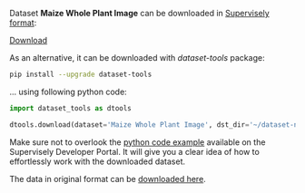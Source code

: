 Dataset **Maize Whole Plant Image** can be downloaded in [Supervisely format](https://developer.supervisely.com/api-references/supervisely-annotation-json-format):

 [Download](https://assets.supervisely.com/remote/eyJsaW5rIjogImZzOi8vYXNzZXRzLzE5MDVfTWFpemUgV2hvbGUgUGxhbnQgSW1hZ2UvbWFpemUtd2hvbGUtcGxhbnQtaW1hZ2UtRGF0YXNldE5pbmphLnRhciIsICJzaWciOiAiTzQ3V3lPZTBFQlJraVJBTlFCWUptWFg4b0F6eGRHSXVTNlpXZk5pVjNyMD0ifQ==)

As an alternative, it can be downloaded with *dataset-tools* package:
``` bash
pip install --upgrade dataset-tools
```

... using following python code:
``` python
import dataset_tools as dtools

dtools.download(dataset='Maize Whole Plant Image', dst_dir='~/dataset-ninja/')
```
Make sure not to overlook the [python code example](https://developer.supervisely.com/getting-started/python-sdk-tutorials/iterate-over-a-local-project) available on the Supervisely Developer Portal. It will give you a clear idea of how to effortlessly work with the downloaded dataset.

The data in original format can be [downloaded here](https://zenodo.org/record/1002675/files/Maize%20whole%20plant%20image%20dataset.zip?download=1).